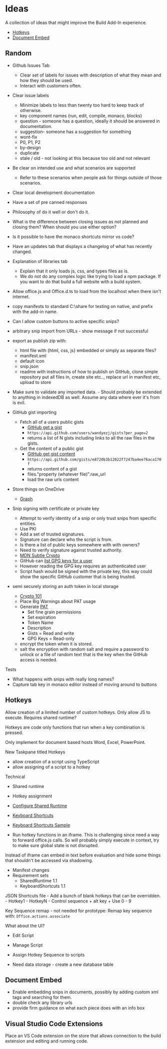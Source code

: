 # Ideas

A collection of ideas that might improve the Build Add-In experience.

- [Hotkeys](#hotkeys)
- [Document Embed](#document-embed)

## Random

- Github Issues Tab
    - Clear set of labels for issues with description of what they mean and how they should be used.
    - Interact with customers often.
- Clear issue labels
    - Minimize labels to less than twenty too hard to keep track of otherwise.
    - key component names (run, edit, compile, monaco, blocks)
    - question - someone has a question, ideally it should be answered in documentation.
    - suggestion- someone has a suggestion for something
    - wont-fix
    - P0, P1, P2
    - by-design
    - duplicate
    - stale / old - not looking at this because too old and not relevant
- Be clear on intended use and what scenarios are supported
    - Refer to these scenarios when people ask for things outside of those scenarios.
- Clear local development documentation
- Have a set of pre canned responses
- Philosophy of do it well or don't do it.
- What is the difference between closing issues as not planned and closing them? When should you use either option?
- Is it possible to have the monaco shortcuts mirror vs code?
- Have an updates tab that displays a changelog of what has recently changed.
- Explanation of libraries tab
    - Explain that it only loads js, css, and types files as is.
    - We do not do any complex logic like trying to load a npm package. If you want to do that build a full website with a build system.
- Allow office.js and Office.d.ts to load from the localhost when there isn't internet.

- copy manifests to standard C:\share for testing on native, and prefix with the add-in name.

- Can I allow custom buttons to active specific snips?

- arbitrary snip import from URLs - show message if not successful
- export as publish zip with:
    - html file with {html, css, js} embedded or simply as separate files?
    - manifest.xml
    - default icon
    - snip.json
    - readme with instructions of how to publish on GitHub, clone simple repository put all files in, create site etc.., replace url in manifest etc, upload to store


- Make sure to validate any imported data. - Should probably be extended to anything in indexedDB as well. Assume any data where ever it's from is evil.





- GitHub gist importing
    - Fetch all of a users public gists
        - [GitHub get a gist](https://docs.github.com/en/rest/gists/gists?apiVersion=2022-11-28#list-gists-for-a-user)
        - `https://api.github.com/users/wandyezj/gists?per_page=2`
        - returns a list of N gists including links to all the raw files in the gists.
    - Get the content of a public gist
        - [GitHub get gist content](https://docs.github.com/en/rest/gists/gists?apiVersion=2022-11-28#get-a-gist)
        - `https://api.github.com/gists/e8720b3b12022f7247ba4ee76aca170f`
        - returns content of a gist
        - files."property (whatever file)".raw_url
        - load the raw urls content

- Store things on OneDrive
    - [Graph](./graph.md)

- Snip signing with certificate or private key
    - Attempt to verify identity of a snip or only trust snips from specific entities.
    - Use PKI
    - Add a set of trusted signatures.
    - Signature can declare who the script is from.
    - Is there a list of public keys somewhere with with owners?
    - Need to verify signature against trusted authority.
    - [MDN Subtle Crypto](https://developer.mozilla.org/en-US/docs/Web/API/SubtleCrypto)
    - GitHub can [list GPG keys for a user](https://docs.github.com/en/rest/users/gpg-keys?apiVersion=2022-11-28#list-gpg-keys-for-a-user)
    - However reading the GPG key requires an authenticated user
    - Script hash would be signed with the private key, this way could show the specific GitHub customer that is being trusted.

- semi securely storing an auth token in local storage
    - [Crypto 101](https://www.crypto101.io/)
    - Place Big Warnings about PAT usage
    - Generate [PAT](https://docs.github.com/en/authentication/keeping-your-account-and-data-secure/managing-your-personal-access-tokens)
        - Set fine grain permissions
        - Set expiration
        - Token Name
        - Description
        - Gists = Read and write
        - GPG Keys = Read-only
    - encrypt the token when it is stored.
    - salt the encryption with random salt and require a password to unlock or a file of random text that is the key when the GitHub access is needed.


Tests

- What happens with snips with really long names?
- Capture tab key in monaco editor instead of moving around to buttons

## Hotkeys

Allow creation of a limited number of custom hotkeys. Only allow JS to execute. Requires shared runtime?

Hotkeys are code only functions that run when a key combination is pressed.

Only implement for document based hosts Word, Excel, PowerPoint.

New Taskpane titled Hotkeys

- allow creation of a script using TypeScript
- allow assigning of a script to a hotkey

Technical

- Shared runtime
- Hotkey assignment

- [Configure Shared Runtime](https://learn.microsoft.com/en-us/office/dev/add-ins/develop/configure-your-add-in-to-use-a-shared-runtime)
- [Keyboard Shortcuts](https://learn.microsoft.com/en-us/office/dev/add-ins/design/keyboard-shortcuts)
- [Keyboard Shortcuts Sample](https://github.com/OfficeDev/Office-Add-in-samples/tree/main/Samples/excel-keyboard-shortcuts)

- Run hotkey functions in an iframe. This is challenging since need a way to forward office.js calls. So will probably simply execute in context, try to make sure global state is not disrupted.

Instead of iframe can embed in text before evaluation and hide some things that shouldn't be accessed via shadowing.

- Manifest changes
- Requirement sets
    - SharedRuntime 1.1
    - KeyboardShortcuts 1.1


JSON Shortcuts file
    - Add a bunch of blank hotkeys that can be overridden.
    - Hotkey1 - HotkeyN
    - Control sequence + alt key + Use 0 - 9

Key Sequence remap - not needed for prototype: Remap key sequence with: `Office.actions.associate`

What about the UI?

- Edit Script
- Manage Script
- Assign Hotkey Sequence to scripts

- Need data storage - create a new database table

## Document Embed

- Enable embedding snips in documents, possibly by adding custom xml tags and searching for them.
- double check any library urls
- provide firm guidance on what each piece does with an info box


## Visual Studio Code Extensions

Place an VS Code extension on the store that allows connection to the build extension and editing and running code.


